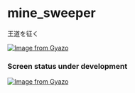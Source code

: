 # mine_sweeper 
王道を征く</br>

[![Image from Gyazo](https://i.gyazo.com/3417e66fea5122bd6e9837f2a01c0f6b.png)](https://gyazo.com/3417e66fea5122bd6e9837f2a01c0f6b)
</br>

### Screen status under development
[![Image from Gyazo](https://i.gyazo.com/116b1aec313f78da90db652acb1f5e2e.png)](https://gyazo.com/116b1aec313f78da90db652acb1f5e2e)

